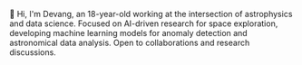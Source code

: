 👋 Hi, I'm Devang, an 18-year-old working at the intersection of astrophysics and data science. Focused on AI-driven research for space exploration, developing machine learning models for anomaly detection and astronomical data analysis. Open to collaborations and research discussions.
